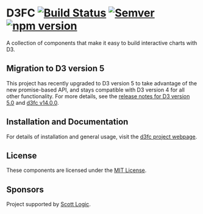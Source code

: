 # D3FC [![Build Status](https://travis-ci.org/d3fc/d3fc.svg?branch=master)](https://travis-ci.org/d3fc/d3fc) [![Semver](http://img.shields.io/SemVer/2.0.0.png)](http://semver.org/spec/v2.0.0.html) [![npm version](https://badge.fury.io/js/d3fc.svg)](https://badge.fury.io/js/d3fc)

A collection of components that make it easy to build interactive charts with D3.

## Migration to D3 version 5

This project has recently upgraded to D3 version 5 to take advantage of the new promise-based API, and stays compatible with D3 version 4 for all other functionality. For more details, see the [release notes for D3 version 5.0](https://github.com/d3/d3/releases/tag/v5.0.0) and [d3fc v14.0.0](https://github.com/d3fc/d3fc/releases/tag/v14.0.0).

## Installation and Documentation

For details of installation and general usage, visit the [d3fc project webpage](http://d3fc.io/).

## License

These components are licensed under the [MIT License](http://opensource.org/licenses/MIT).

## Sponsors

Project supported by [Scott Logic](http://www.scottlogic.com).

